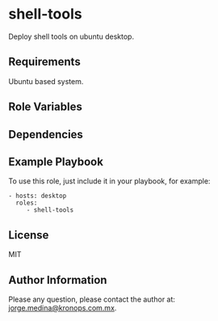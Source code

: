 shell-tools
===========

Deploy shell tools on ubuntu desktop.

Requirements
------------

Ubuntu based system.

Role Variables
--------------

Dependencies
------------

Example Playbook
----------------

To use this role, just include it in your playbook, for example:

    - hosts: desktop
      roles:
         - shell-tools

License
-------

MIT

Author Information
------------------

Please any question, please contact the author at: jorge.medina@kronops.com.mx.
